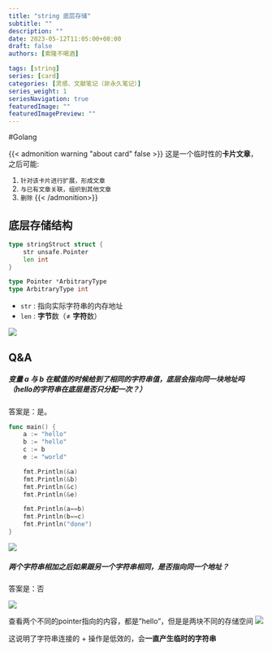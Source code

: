 ```yaml
---
title: "string 底层存储"
subtitle: ""
description: ""
date: 2023-05-12T11:05:00+08:00
draft: false
authors: [索隆不喝酒]

tags: [string]
series: [card]
categories: [灵感、文献笔记（非永久笔记）]
series_weight: 1
seriesNavigation: true
featuredImage: ""
featuredImagePreview: ""
---
```

<!--more-->
#Golang 

{{< admonition warning "about card" false >}}
这是一个临时性的**卡片文章**，之后可能:
1. `针对该卡片进行扩展，形成文章`
2. `与已有文章关联，组织到其他文章`
3. `删除`
{{< /admonition>}}


## 底层存储结构

```go
type stringStruct struct {
	str unsafe.Pointer
	len int
}

type Pointer *ArbitraryType
type ArbitraryType int
```

-   `str` : 指向实际字符串的内存地址    
-   `len` : **字节**数（≠ **字符**数）

![](images/posts/Pasted%20image%2020230512114715.png)

## Q&A

##### 变量 a 与 b 在赋值的时候给到了相同的字符串值，底层会指向同一块地址吗（hello的字符串在底层是否只分配一次？）

答案是：是。

```go
func main() {
    a := "hello"
    b := "hello"
    c := b
    e := "world"

    fmt.Println(&a)
    fmt.Println(&b)
    fmt.Println(&c)
    fmt.Println(&e)

    fmt.Println(a==b)
    fmt.Println(b==c)
    fmt.Println("done")
}
```

![](images/posts/Pasted%20image%2020230512115044.png)

##### 两个字符串相加之后如果跟另一个字符串相同，是否指向同一个地址？

答案是：否

![](images/posts/Pasted%20image%2020230512115715.png)

查看两个不同的pointer指向的内容，都是”hello”，但是是两块不同的存储空间
![](images/posts/Pasted%20image%2020230512115749.png)

这说明了字符串连接的 + 操作是低效的，会**一直产生临时的字符串**